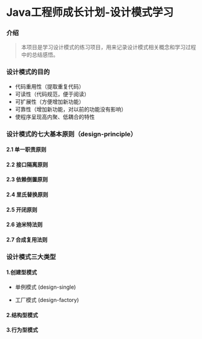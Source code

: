 # Java工程师成长计划-设计模式学习


### 介绍
>本项目是学习设计模式的练习项目，用来记录设计模式相关概念和学习过程中的总结感悟。


### 设计模式的目的

* 代码重用性（提取重复代码）
* 可读性（代码规范，便于阅读）
* 可扩展性（方便增加新功能）
* 可靠性（增加新功能，对以前的功能没有影响）
* 使程序呈现高内聚、低耦合的特性


### 设计模式的七大基本原则（design-principle）

#### 2.1 单一职责原则

#### 2.2 接口隔离原则

#### 2.3 依赖倒置原则

#### 2.4 里氏替换原则

#### 2.5 开闭原则

#### 2.6 迪米特法则

#### 2.7 合成复用法则

### 设计模式三大类型

#### 1.创建型模式

* 单例模式 (design-single)

* 工厂模式 (design-factory)


#### 2.结构型模式


#### 3.行为型模式



